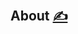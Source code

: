
## About [<span style='font-size:20px;'>&#x270D;</span>](https://github.com/readock-com/docs/edit/main/ABOUT/ABOUT.md)

